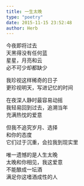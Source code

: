 ```yaml
---  
title: 一生太晚  
type: "poetry"  
date: 2015-11-15 23:52:48  
author: Herb  
---  
```

今夜即将过去  
天黑得没有任何蓝  
星星，月亮和云  
必不可少却都缺少  

我珍视这样稀奇的日子  
更珍视明天，写进记忆的时间  

在夜深人静时最容易动摇  
我轻易回到过去，追溯当年  
充满热忱的爱意  

但我不追究岁月、选择  
和你的态度  
它们过于沉重，会拉我到现实里  

唯一遗憾的是人生太晚  
太晚和你相见，我这爱意  
不能酿成一坛酒  
满足你这嗜酒成性的人  
